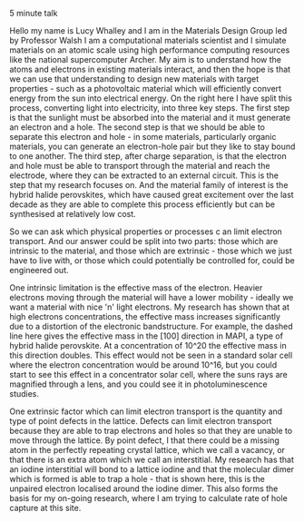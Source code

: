 5 minute talk

Hello my name is Lucy Whalley and I am in the Materials Design Group led by Professor Walsh
I am a computational materials scientist and I simulate materials on an atomic scale using high performance computing resources like the national supercomputer Archer.
My aim is to understand how the atoms and electrons in existing materials interact, and then the hope is that we can use that understanding to design new materials with target properties - such as a photovoltaic material which will efficiently convert energy from the sun into electrical energy.
On the right here I have split this process, converting light into electricity, into three key steps.
The first step is that the sunlight must be absorbed into the material and it must generate an electron and a hole.
The second step is that we should be able to separate this electron and hole - in some materials, particularly organic materials, you can generate an electron-hole pair but they like to stay bound to one another.
The third step, after charge separation, is that the electron and hole must be able to transport through the material and reach the electrode, where they can be extracted to an external circuit.
This is the step that my research focuses on. And the material family of interest is the hybrid halide perovskites, which have caused great excitement over the last decade as they are able to complete this process efficiently but can be synthesised at relatively low cost.

So we can ask which physical properties or processes c an limit electron transport. And our answer could be split into two parts: those which are intrinsic to the material, and those which are extrinsic - those which we just have to live with, or those which could potentially be controlled for, could be engineered out.

One intrinsic limitation is the effective mass of the electron. Heavier electrons moving through the material will have a lower mobility - ideally we want a material with nice 'n' light electrons.
My research has shown that at high electrons concentrations, the effective mass increases significantly due to a distortion of the electronic bandstructure.
For example, the dashed line here gives the effective mass in the [100] direction in MAPI, a type of hybrid halide perovskite. At a concentration of 10^20 the effective mass in this direction doubles.
This effect would not be seen in a standard solar cell where the electron concentration would be around 10^16, but you could start to see this effect in a concentrator solar cell, where the suns rays are magnified through a lens, and you could see it in photoluminescence studies.

One extrinsic factor which can limit electron transport is the quantity and type of point defects in the lattice. 
Defects can limit electron transport because they are able to trap electrons and holes so that they are unable to move through the lattice.
By point defect, I that there could be a missing atom in the perfectly repeating crystal lattice, which we call a vacancy, or that there is an extra atom which we call an interstitial.
My research has that an iodine interstitial will bond to a lattice iodine and that the molecular dimer which is formed is able to trap a hole - that is shown here, this is the unpaired electron localised around the iodine dimer.
This also forms the basis for my on-going research, where I am trying to calculate rate of hole capture at this site.


